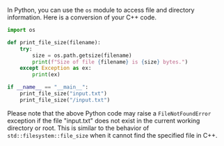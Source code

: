 In Python, you can use the `os` module to access file and directory information. Here is a conversion of your C++ code.

```python
import os

def print_file_size(filename):
    try:
        size = os.path.getsize(filename)
        print(f"Size of file {filename} is {size} bytes.")
    except Exception as ex:
        print(ex)

if __name__ == "__main__":
    print_file_size("input.txt")
    print_file_size("/input.txt")
```

Please note that the above Python code may raise a `FileNotFoundError` exception if the file "input.txt" does not exist in the current working directory or root. This is similar to the behavior of `std::filesystem::file_size` when it cannot find the specified file in C++.
